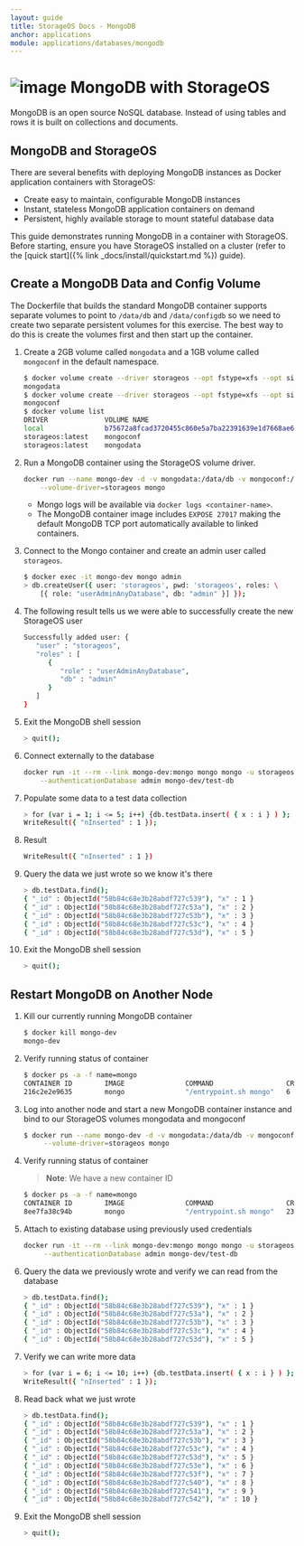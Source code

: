 ```yaml
---
layout: guide
title: StorageOS Docs - MongoDB
anchor: applications
module: applications/databases/mongodb
---
```


# ![image](/images/docs/explore/mongologo.png) MongoDB with StorageOS

MongoDB is an open source NoSQL database.  Instead of using tables and rows it
is built on collections and documents.

## MongoDB and StorageOS

There are several benefits with deploying MongoDB instances as Docker
application containers with StorageOS:

* Create easy to maintain, configurable MongoDB instances
* Instant, stateless MongoDB application containers on demand
* Persistent, highly available storage to mount stateful database data

This guide demonstrates running MongoDB in a container with StorageOS. Before
starting, ensure you have StorageOS installed on a cluster (refer to the
[quick start]({% link _docs/install/quickstart.md %}) guide).

## Create a MongoDB Data and Config Volume

The Dockerfile that builds the standard MongoDB container supports separate
volumes to point to `/data/db` and `/data/configdb` so we need to create two
separate persistent volumes for this exercise.  The best way to do this is
create the volumes first and then start up the container.

1. Create a 2GB volume called `mongodata` and a 1GB volume called `mongoconf`
   in the default namespace.

    ```bash
    $ docker volume create --driver storageos --opt fstype=xfs --opt size=2 mongodata
    mongodata
    $ docker volume create --driver storageos --opt fstype=xfs --opt size=1 mongoconf
    mongoconf
    $ docker volume list
    DRIVER              VOLUME NAME
    local               b75672a8fcad3720455c860e5a7ba22391639e1d7668ae66d756ea84381a9926
    storageos:latest    mongoconf
    storageos:latest    mongodata
    ```

1. Run a MongoDB container using the StorageOS volume driver.

    ```bash
    docker run --name mongo-dev -d -v mongodata:/data/db -v mongoconf:/data/configdb \
        --volume-driver=storageos mongo
    ```
    * Mongo logs will be available via `docker logs <container-name>`.
    * The MongoDB container image includes `EXPOSE 27017` making the default MongoDB TCP port automatically available to linked containers.

1. Connect to the Mongo container and create an admin user called `storageos`.

    ```bash
    $ docker exec -it mongo-dev mongo admin
    > db.createUser({ user: 'storageos', pwd: 'storageos', roles: \
        [{ role: "userAdminAnyDatabase", db: "admin" }] });
    ```

1. The following result tells us we were able to successfully create the new
   StorageOS user

   ```bash
   Successfully added user: {
      "user" : "storageos",
      "roles" : [
         {
            "role" : "userAdminAnyDatabase",
            "db" : "admin"
         }
      ]
   }
   ```

1. Exit the MongoDB shell session

    ```bash
    > quit();
    ```

1. Connect externally to the database

   ```bash
   docker run -it --rm --link mongo-dev:mongo mongo mongo -u storageos -p storageos \
       --authenticationDatabase admin mongo-dev/test-db
   ```

1. Populate some data to a test data collection

   ```bash
   > for (var i = 1; i <= 5; i++) {db.testData.insert( { x : i } ) };
   WriteResult({ "nInserted" : 1 });
   ```

1. Result

   ```bash
   WriteResult({ "nInserted" : 1 })
   ```

1. Query the data we just wrote so we know it's there

   ```bash
   > db.testData.find();
   { "_id" : ObjectId("58b84c68e3b28abdf727c539"), "x" : 1 }
   { "_id" : ObjectId("58b84c68e3b28abdf727c53a"), "x" : 2 }
   { "_id" : ObjectId("58b84c68e3b28abdf727c53b"), "x" : 3 }
   { "_id" : ObjectId("58b84c68e3b28abdf727c53c"), "x" : 4 }
   { "_id" : ObjectId("58b84c68e3b28abdf727c53d"), "x" : 5 }
   ```

1. Exit the MongoDB shell session

   ```bash
   > quit();
   ```

## Restart MongoDB on Another Node

1. Kill our currently running MongoDB container

   ```bash
   $ docker kill mongo-dev
   mongo-dev
   ```

1. Verify running status of container

   ```bash
   $ docker ps -a -f name=mongo
   CONTAINER ID        IMAGE               COMMAND                  CREATED             STATUS                            PORTS               NAMES
   216c2e2e9635        mongo               "/entrypoint.sh mongo"   6 minutes ago       Exited (137) 20 seconds ago                           mongo-dev
   ```

1. Log into another node and start a new MongoDB container instance and bind to
   our StorageOS volumes mongodata and mongoconf

   ```bash
   $ docker run --name mongo-dev -d -v mongodata:/data/db -v mongoconf:/data/configdb \
        --volume-driver=storageos mongo
   ```

1. Verify running status of container

   >**Note**: We have a new container ID

   ```bash
   $ docker ps -a -f name=mongo
   CONTAINER ID        IMAGE               COMMAND                  CREATED             STATUS              PORTS                      NAMES
   8ee7fa38c94b        mongo               "/entrypoint.sh mongo"   23 minutes ago      Up 22 minutes       0.0.0.0:32768->27017/tcp   mongo-dev
   ```

1. Attach to existing database using previously used credentials

   ```bash
   docker run -it --rm --link mongo-dev:mongo mongo mongo -u storageos -p storageos \
        --authenticationDatabase admin mongo-dev/test-db
   ```

1. Query the data we previously wrote and verify we can read from the database

   ```bash
   > db.testData.find();
   { "_id" : ObjectId("58b84c68e3b28abdf727c539"), "x" : 1 }
   { "_id" : ObjectId("58b84c68e3b28abdf727c53a"), "x" : 2 }
   { "_id" : ObjectId("58b84c68e3b28abdf727c53b"), "x" : 3 }
   { "_id" : ObjectId("58b84c68e3b28abdf727c53c"), "x" : 4 }
   { "_id" : ObjectId("58b84c68e3b28abdf727c53d"), "x" : 5 }
   ```

1. Verify we can write more data

   ```bash
   > for (var i = 6; i <= 10; i++) {db.testData.insert( { x : i } ) };
   WriteResult({ "nInserted" : 1 });
   ```

1. Read back what we just wrote

   ```bash
   > db.testData.find();
   { "_id" : ObjectId("58b84c68e3b28abdf727c539"), "x" : 1 }
   { "_id" : ObjectId("58b84c68e3b28abdf727c53a"), "x" : 2 }
   { "_id" : ObjectId("58b84c68e3b28abdf727c53b"), "x" : 3 }
   { "_id" : ObjectId("58b84c68e3b28abdf727c53c"), "x" : 4 }
   { "_id" : ObjectId("58b84c68e3b28abdf727c53d"), "x" : 5 }
   { "_id" : ObjectId("58b84c68e3b28abdf727c53e"), "x" : 6 }
   { "_id" : ObjectId("58b84c68e3b28abdf727c53f"), "x" : 7 }
   { "_id" : ObjectId("58b84c68e3b28abdf727c540"), "x" : 8 }
   { "_id" : ObjectId("58b84c68e3b28abdf727c541"), "x" : 9 }
   { "_id" : ObjectId("58b84c68e3b28abdf727c542"), "x" : 10 }
   ```

1. Exit the MongoDB shell session

   ```bash
   > quit();
   ```
